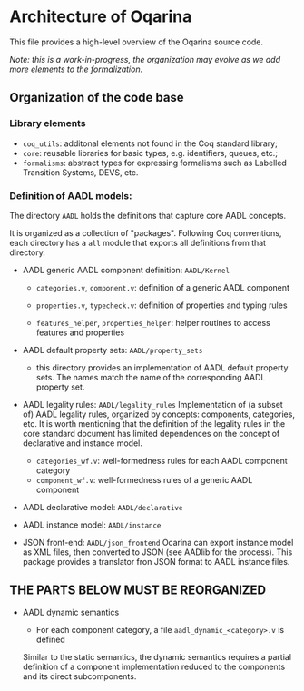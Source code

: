 # Architecture of Oqarina

This file provides a high-level overview of the Oqarina source code.

_Note: this is a work-in-progress, the organization may evolve as we add more elements to the formalization._

## Organization of the code base

### Library elements

* `coq_utils`: additonal elements not found in the Coq standard library;
* `core`: reusable libraries for basic types, e.g. identifiers, queues, etc.;
* `formalisms`: abstract types for expressing formalisms such as Labelled Transition Systems, DEVS, etc.

### Definition of AADL models:

The directory `AADL` holds the definitions that capture core AADL concepts.

It is organized as a collection of "packages". Following Coq conventions, each directory has a `all` module that exports all definitions from that directory.

* AADL generic AADL component definition: `AADL/Kernel`
    * `categories.v`, `component.v`: definition of a generic AADL component

    * `properties.v`, `typecheck.v`: definition of properties and typing rules
    * `features_helper`, `properties_helper`: helper routines to access features and properties

* AADL default property sets: `AADL/property_sets`
    * this directory provides an implementation of AADL default property sets. The names match the name of the corresponding AADL property set.

* AADL legality rules: `AADL/legality_rules`
    Implementation of (a subset of) AADL legality rules, organized by concepts: components, categories, etc. It is worth mentioning that the definition of the legality rules in the core standard document has limited dependences on the concept of declarative and instance model.

    - `categories_wf.v`: well-formedness rules for each AADL component category
    - `component_wf.v`: well-formedness rules of a generic AADL component

* AADL declarative model: `AADL/declarative`

* AADL instance model: `AADL/instance`

* JSON front-end: `AADL/json_frontend`
    Ocarina can export instance model as XML files, then converted to JSON (see AADlib for the process). This package provides a translator fron JSON format to AADL instance files.

## THE PARTS BELOW MUST BE REORGANIZED

* AADL dynamic semantics
    * For each component category, a file `aadl_dynamic_<category>.v` is defined

    Similar to the static semantics, the dynamic semantics requires a partial definition of a component implementation reduced to the components and its direct subcomponents.
